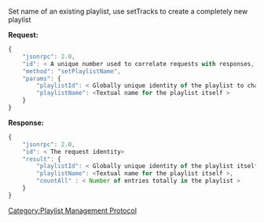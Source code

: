 Set name of an existing playlist, use setTracks to create a completely
new playlist

**Request:**

``` javascript
{
    "jsonrpc": 2.0,
    "id": < A unique number used to correlate requests with responses, see JSON-RPC specification for more information >,
    "method": "setPlaylistName",
    "params": {
        "playlistId": < Globally unique identity of the playlist to change >,
        "playlistName": <Textual name for the playlist itself >
    }
}
```

**Response:**

``` javascript
{
    "jsonrpc": 2.0,
    "id": < The request identity>
    "result": {
        "playlistId": < Globally unique identity of the playlist itself >,
        "playlistName": <Textual name for the playlist itself >,
        "countAll" : < Number of entries totally in the playlist >
    }
}
```

[Category:Playlist Management
Protocol](Category:Playlist_Management_Protocol "wikilink")